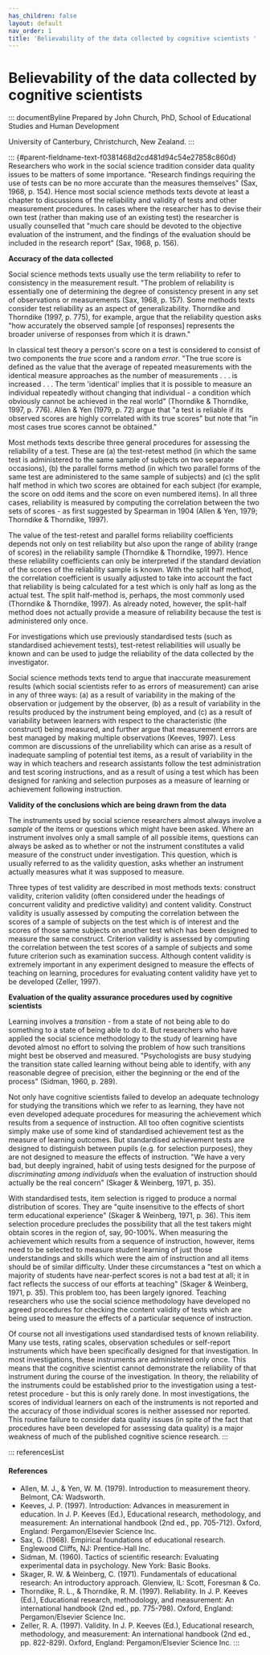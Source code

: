 ```yaml
---
has_children: false
layout: default
nav_order: 1
title: 'Believability of the data collected by cognitive scientists '
---
```

# Believability of the data collected by cognitive scientists 


::: documentByline
Prepared by John Church, PhD, School of Educational Studies and Human
Development

University of Canterbury, Christchurch, New Zealand.
:::

::: {#parent-fieldname-text-f0381468d2cd481d94c54e27858c860d}
Researchers who work in the social science tradition consider data
quality issues to be matters of some importance. "Research findings
requiring the use of tests can be no more accurate than the measures
themselves" (Sax, 1968, p. 154). Hence most social science methods texts
devote at least a chapter to discussions of the reliability and validity
of tests and other measurement procedures. In cases where the researcher
has to devise their own test (rather than making use of an existing
test) the researcher is usually counselled that "much care should be
devoted to the objective evaluation of the instrument, and the findings
of the evaluation should be included in the research report" (Sax, 1968,
p. 156).

**Accuracy of the data collected**

Social science methods texts usually use the term reliability to refer
to consistency in the measurement result. "The problem of reliability is
essentially one of determining the degree of consistency present in any
set of observations or measurements (Sax, 1968, p. 157). Some methods
texts consider test reliability as an aspect of generalizability.
Thorndike and Thorndike (1997, p. 775), for example, argue that the
reliability question asks "how accurately the observed sample \[of
responses\] represents the broader universe of responses from which it
is drawn."

In classical test theory a person\'s score on a test is considered to
consist of two components the *true* score and a random *error*. "The
true score is defined as the value that the average of repeated
measurements with the identical measure approaches as the number of
measurements . . . is increased . . . The term \'identical\' implies
that it is possible to measure an individual repeatedly without changing
that individual - a condition which obviously cannot be achieved in the
real world" (Thorndike & Thorndike, 1997, p. 776). Allen & Yen (1979, p.
72) argue that "a test is reliable if its observed scores are highly
correlated with its true scores" but note that "in most cases true
scores cannot be obtained."

Most methods texts describe three general procedures for assessing the
reliability of a test. These are (a) the test-retest method (in which
the same test is administered to the same sample of subjects on two
separate occasions), (b) the parallel forms method (in which two
parallel forms of the same test are administered to the same sample of
subjects) and (c) the split half method in which two scores are obtained
for each subject (for example, the score on odd items and the score on
even numbered items). In all three cases, reliability is measured by
computing the correlation between the two sets of scores - as first
suggested by Spearman in 1904 (Allen & Yen, 1979; Thorndike & Thorndike,
1997).

The value of the test-retest and parallel forms reliability coefficients
depends not only on test reliability but also upon the range of ability
(range of scores) in the reliability sample (Thorndike & Thorndike,
1997). Hence these reliability coefficients can only be interpreted if
the standard deviation of the scores of the reliability sample is known.
With the split half method, the correlation coefficient is usually
adjusted to take into account the fact that reliability is being
calculated for a test which is only half as long as the actual test. The
split half-method is, perhaps, the most commonly used (Thorndike &
Thorndike, 1997). As already noted, however, the split-half method does
not actually provide a measure of reliability because the test is
administered only once.

For investigations which use previously standardised tests (such as
standardised achievement tests), test-retest reliabilities will usually
be known and can be used to judge the reliability of the data collected
by the investigator.

Social science methods texts tend to argue that inaccurate measurement
results (which social scientists refer to as errors of measurement) can
arise in any of three ways: (a) as a result of variability in the making
of the observation or judgement by the observer, (b) as a result of
variability in the results produced by the instrument being employed,
and (c) as a result of variability between learners with respect to the
characteristic (the construct) being measured, and further argue that
measurement errors are best managed by making multiple observations
(Keeves, 1997). Less common are discussions of the unreliability which
can arise as a result of inadequate sampling of potential test items, as
a result of variability in the way in which teachers and research
assistants follow the test administration and test scoring instructions,
and as a result of using a test which has been designed for ranking and
selection purposes as a measure of learning or achievement following
instruction.

**Validity of the conclusions which are being drawn from the data**

The instruments used by social science researchers almost always involve
a *sample* of the items or questions which might have been asked. Where
an instrument involves only a small sample of all possible items,
questions can always be asked as to whether or not the instrument
constitutes a valid measure of the construct under investigation. This
question, which is usually referred to as the validity question, asks
whether an instrument actually measures what it was supposed to measure.

Three types of test validity are described in most methods texts:
construct validity, criterion validity (often considered under the
headings of concurrent validity and predictive validity) and content
validity. Construct validity is usually assessed by computing the
correlation between the scores of a sample of subjects on the test which
is of interest and the scores of those same subjects on another test
which has been designed to measure the same construct. Criterion
validity is assessed by computing the correlation between the test
scores of a sample of subjects and some future criterion such as
examination success. Although content validity is extremely important in
any experiment designed to measure the effects of teaching on learning,
procedures for evaluating content validity have yet to be developed
(Zeller, 1997).

**Evaluation of the quality assurance procedures used by cognitive
scientists**

Learning involves a *transition* - from a state of not being able to do
something to a state of being able to do it. But researchers who have
applied the social science methodology to the study of learning have
devoted almost no effort to solving the problem of how such transitions
might best be observed and measured. "Psychologists are busy studying
the transition state called learning without being able to identify,
with any reasonable degree of precision, either the beginning or the end
of the process" (Sidman, 1960, p. 289).

Not only have cognitive scientists failed to develop an adequate
technology for studying the transitions which we refer to as learning,
they have not even developed adequate procedures for measuring the
achievement which results from a sequence of instruction. All too often
cognitive scientists simply make use of some kind of standardised
achievement test as the measure of learning outcomes. But standardised
achievement tests are designed to distinguish between pupils (e.g. for
selection purposes), they are not designed to measure the effects of
instruction. "We have a very bad, but deeply ingrained, habit of using
tests designed for the purpose of *discriminating among individuals*
when the evaluation of instruction should actually be the real concern"
(Skager & Weinberg, 1971, p. 35).

With standardised tests, item selection is rigged to produce a normal
distribution of scores. They are "quite insensitive to the effects of
short term educational experience" (Skager & Weinberg, 1971, p. 36).
This item selection procedure precludes the possibility that all the
test takers might obtain scores in the region of, say, 90-100%. When
measuring the achievement which results from a sequence of instruction,
however, items need to be selected to measure student learning of just
those understandings and skills which were the aim of instruction and
all items should be of similar difficulty. Under these circumstances a
"test on which a majority of students have near-perfect scores is not a
bad test at all; it in fact reflects the success of our efforts at
teaching" (Skager & Weinberg, 1971, p. 35). This problem too, has been
largely ignored. Teaching researchers who use the social science
methodology have developed no agreed procedures for checking the content
validity of tests which are being used to measure the effects of a
particular sequence of instruction.

Of course not all investigations used standardised tests of known
reliability. Many use tests, rating scales, observation schedules or
self-report instruments which have been specifically designed for that
investigation. In most investigations, these instruments are
administered only once. This means that the cognitive scientist cannot
demonstrate the reliability of that instrument during the course of the
investigation. In theory, the reliability of the instruments could be
established prior to the investigation using a test-retest procedure -
but this is only rarely done. In most investigations, the scores of
individual learners on each of the instruments is not reported and the
accuracy of those individual scores is neither assessed nor reported.
This routine failure to consider data quality issues (in spite of the
fact that procedures have been developed for assessing data quality) is
a major weakness of much of the published cognitive science research.
:::

::: referencesList
#### References

-   Allen, M. J., & Yen, W. M. (1979). Introduction to measurement
    theory. Belmont, CA: Wadsworth.
-   Keeves, J. P. (1997). Introduction: Advances in measurement in
    education. In J. P. Keeves (Ed.), Educational research, methodology,
    and measurement: An international handbook (2nd ed., pp. 705-712).
    Oxford, England: Pergamon/Elsevier Science Inc.
-   Sax, G. (1968). Empirical foundations of educational research.
    Englewood Cliffs, NJ: Prentice-Hall Inc.
-   Sidman, M. (1960). Tactics of scientific research: Evaluating
    experimental data in psychology. New York: Basic Books.
-   Skager, R. W. & Weinberg, C. (1971). Fundamentals of educational
    research: An introductory approach. Glenview, IL: Scott, Foresman &
    Co.
-   Thorndike, R. L., & Thorndike, R. M. (1997). Reliability. In J. P.
    Keeves (Ed.), Educational research, methodology, and measurement: An
    international handbook (2nd ed., pp. 775-798). Oxford, England:
    Pergamon/Elsevier Science Inc.
-   Zeller, R. A. (1997). Validity. In J. P. Keeves (Ed.), Educational
    research, methodology, and measurement: An international handbook
    (2nd ed., pp. 822-829). Oxford, England: Pergamon/Elsevier Science
    Inc.
:::
